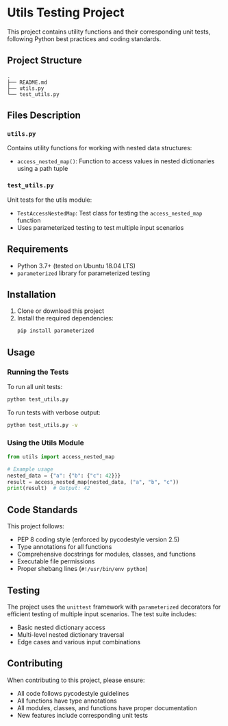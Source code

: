 # Utils Testing Project

This project contains utility functions and their corresponding unit tests, following Python best practices and coding standards.

## Project Structure

```
.
├── README.md
├── utils.py
└── test_utils.py
```

## Files Description

### `utils.py`
Contains utility functions for working with nested data structures:
- `access_nested_map()`: Function to access values in nested dictionaries using a path tuple

### `test_utils.py`
Unit tests for the utils module:
- `TestAccessNestedMap`: Test class for testing the `access_nested_map` function
- Uses parameterized testing to test multiple input scenarios

## Requirements

- Python 3.7+ (tested on Ubuntu 18.04 LTS)
- `parameterized` library for parameterized testing

## Installation

1. Clone or download this project
2. Install the required dependencies:
   ```bash
   pip install parameterized
   ```

## Usage

### Running the Tests

To run all unit tests:
```bash
python test_utils.py
```

To run tests with verbose output:
```bash
python test_utils.py -v
```

### Using the Utils Module

```python
from utils import access_nested_map

# Example usage
nested_data = {"a": {"b": {"c": 42}}}
result = access_nested_map(nested_data, ("a", "b", "c"))
print(result)  # Output: 42
```

## Code Standards

This project follows:
- PEP 8 coding style (enforced by pycodestyle version 2.5)
- Type annotations for all functions
- Comprehensive docstrings for modules, classes, and functions
- Executable file permissions
- Proper shebang lines (`#!/usr/bin/env python`)

## Testing

The project uses the `unittest` framework with `parameterized` decorators for efficient testing of multiple input scenarios. The test suite includes:

- Basic nested dictionary access
- Multi-level nested dictionary traversal
- Edge cases and various input combinations

## Contributing

When contributing to this project, please ensure:
- All code follows pycodestyle guidelines
- All functions have type annotations
- All modules, classes, and functions have proper documentation
- New features include corresponding unit tests